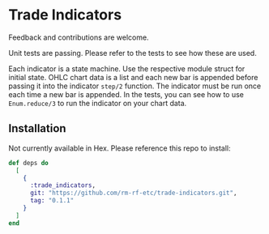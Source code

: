# Trade Indicators

Feedback and contributions are welcome.

Unit tests are passing. Please refer to the tests to see how these are used.

Each indicator is a state machine. Use the respective module struct for initial
state. OHLC chart data is a list and each new bar is appended before passing it
into the indicator `step/2` function. The indicator must be run once each time a
new bar is appended. In the tests, you can see how to use `Enum.reduce/3` to run
the indicator on your chart data.


## Installation

Not currently available in Hex. Please reference this repo to install:

```elixir
def deps do
  [
    {
      :trade_indicators,
      git: "https://github.com/rm-rf-etc/trade-indicators.git",
      tag: "0.1.1"
    }
  ]
end
```
